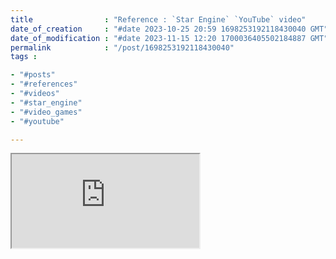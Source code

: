 ```yaml
---
title                : "Reference : `Star Engine` `YouTube` video"
date_of_creation     : "#date 2023-10-25 20:59 1698253192118430040 GMT"
date_of_modification : "#date 2023-11-15 12:20 1700036405502184887 GMT"
permalink            : "/post/1698253192118430040"
tags :

- "#posts"
- "#references"
- "#videos"
- "#star_engine"
- "#video_games"
- "#youtube"

---
```


<div class="ratio ratio-16x9">
<iframe src="https://www.youtube-nocookie.com/embed/jfLxMvDp1Lo" title="Star Engine" allow="accelerometer; clipboard-write; encrypted-media; gyroscope; picture-in-picture" allowfullscreen></iframe>
</div>